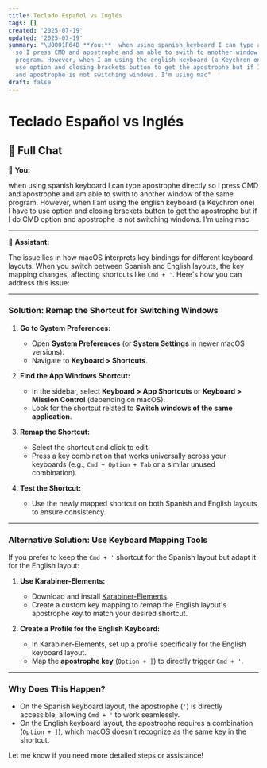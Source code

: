 ```yaml
---
title: Teclado Español vs Inglés
tags: []
created: '2025-07-19'
updated: '2025-07-19'
summary: "\U0001F64B **You:**  when using spanish keyboard I can type apostrophe directly
  so I press CMD and apostrophe and am able to swith to another window of the same
  program. However, when I am using the english keyboard (a Keychron one) I have to
  use option and closing brackets button to get the apostrophe but if I do CMD option
  and apostrophe is not switching windows. I'm using mac"
draft: false
---
```


# Teclado Español vs Inglés

## 🧠 Full Chat

🙋 **You:**

when using spanish keyboard I can type apostrophe directly so I press CMD and apostrophe and am able to swith to another window of the same program. However, when I am using the english keyboard (a Keychron one) I have to use option and closing brackets button to get the apostrophe but if I do CMD option and apostrophe is not switching windows. I'm using mac

---

🤖 **Assistant:**

The issue lies in how macOS interprets key bindings for different keyboard layouts. When you switch between Spanish and English layouts, the key mapping changes, affecting shortcuts like `Cmd + '`. Here's how you can address this issue:

---

### **Solution: Remap the Shortcut for Switching Windows**

1. **Go to System Preferences:**
   - Open **System Preferences** (or **System Settings** in newer macOS versions).
   - Navigate to **Keyboard > Shortcuts**.

2. **Find the App Windows Shortcut:**
   - In the sidebar, select **Keyboard > App Shortcuts** or **Keyboard > Mission Control** (depending on macOS).
   - Look for the shortcut related to **Switch windows of the same application**.

3. **Remap the Shortcut:**
   - Select the shortcut and click to edit.
   - Press a key combination that works universally across your keyboards (e.g., `Cmd + Option + Tab` or a similar unused combination).

4. **Test the Shortcut:**
   - Use the newly mapped shortcut on both Spanish and English layouts to ensure consistency.

---

### **Alternative Solution: Use Keyboard Mapping Tools**
If you prefer to keep the `Cmd + '` shortcut for the Spanish layout but adapt it for the English layout:

1. **Use Karabiner-Elements:**
   - Download and install [Karabiner-Elements](https://karabiner-elements.pqrs.org/).
   - Create a custom key mapping to remap the English layout's apostrophe key to match your desired shortcut.

2. **Create a Profile for the English Keyboard:**
   - In Karabiner-Elements, set up a profile specifically for the English keyboard layout.
   - Map the **apostrophe key** (`Option + ]`) to directly trigger `Cmd + '`.

---

### **Why Does This Happen?**
- On the Spanish keyboard layout, the apostrophe (`'`) is directly accessible, allowing `Cmd + '` to work seamlessly.
- On the English keyboard layout, the apostrophe requires a combination (`Option + ]`), which macOS doesn't recognize as the same key in the shortcut.

Let me know if you need more detailed steps or assistance!